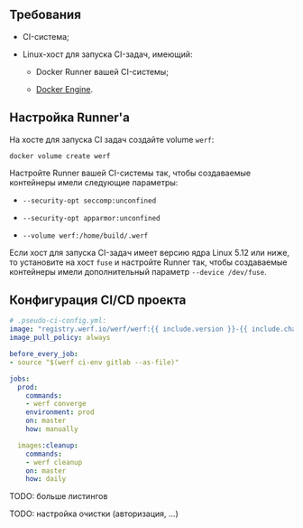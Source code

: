 ## Требования

- CI-система;

- Linux-хост для запуска CI-задач, имеющий:
  
  * Docker Runner вашей CI-системы;
  
  * [Docker Engine](https://docs.docker.com/engine/install/).

## Настройка Runner'а

На хосте для запуска CI задач создайте volume `werf`:

```shell
docker volume create werf
```

Настройте Runner вашей CI-системы так, чтобы создаваемые контейнеры имели следующие параметры:

* `--security-opt seccomp:unconfined`

* `--security-opt apparmor:unconfined`

* `--volume werf:/home/build/.werf`

Если хост для запуска CI-задач имеет версию ядра Linux 5.12 или ниже, то установите на хост `fuse` и настройте Runner так, чтобы создаваемые контейнеры имели дополнительный параметр `--device /dev/fuse`.

## Конфигурация CI/CD проекта

```yaml
# .pseudo-ci-config.yml:
image: "registry.werf.io/werf/werf:{{ include.version }}-{{ include.channel }}"
image_pull_policy: always

before_every_job:
- source "$(werf ci-env gitlab --as-file)"

jobs:
  prod:
    commands:
    - werf converge
    environment: prod
    on: master
    how: manually

  images:cleanup:
    commands:
    - werf cleanup
    on: master
    how: daily
```

TODO: больше листингов

TODO: настройка очистки (авторизация, ...)
